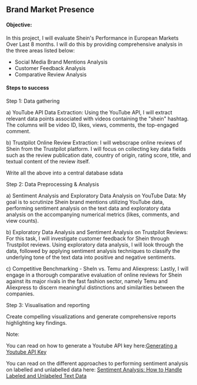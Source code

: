 ## Brand Market Presence

#### Objective:

In this project, I will evaluate Shein's Performance in European Markets Over Last 8 months. I will do this by providing comprehensive analysis in the three areas listed below:

* Social Media Brand Mentions Analysis
* Customer Feedback Analysis
* Comparative Review Analysis

#### Steps to success

Step 1: Data gathering

a) YouTube API Data Extraction: Using the YouTube API, I will extract relevant data points associated with videos containing the "shein" hashtag. The columns will be video ID, likes, views, comments, the top-engaged comment.

b) Trustpilot Online Review Extraction: I will webscrape online reviews of Shein from the Trustpilot platform. I will focus on collecting key data fields such as the review publication date, country of origin, rating score, title, and textual content of the review itself.

Write all the above into a central database sdata


Step 2: Data Preprocessing & Analysis

a) Sentiment Analysis and Exploratory Data Analysis on YouTube Data: My goal is to scrutinize Shein brand mentions utilizing YouTube data, performing sentiment analysis on the text data and exploratory data analysis on the accompanying numerical metrics (likes, comments, and view counts).

b) Exploratory Data Analysis and Sentiment Analysis on Trustpilot Reviews: For this task, I will investigate customer feedback for Shein through Trustpilot reviews. Using exploratory data analysis, I will look through the data, followed by applying sentiment analysis techniques to classify the underlying tone of the text data into positive and negative sentiments.

c) Competitive Benchmarking - SheIn vs. Temu and Aliexpress: Lastly, I will engage in a thorough comparative evaluation of online reviews for Shein against its major rivals in the fast fashion sector, namely Temu and Aliexpress to discern meaningful distinctions and similarities between the companies.


Step 3: Visualisation and reporting

Create compelling visualizations and generate comprehensive reports highlighting key findings.



Note: 

You can read on how to generate a Youtube API key here:[Generating a Youtube API Key](https://medium.com/@chidimma-p-ogu/api-data-retrieval-generating-a-youtube-api-key-b8a84e0ee0a3)

You can read on the different approaches to performing sentiment analysis on labelled and unlabelled data here: [Sentiment Analysis: How to Handle Labeled and Unlabeled Text Data](https://medium.com/@chidimma-p-ogu/sentiment-analysis-5b9e0deb819e)
